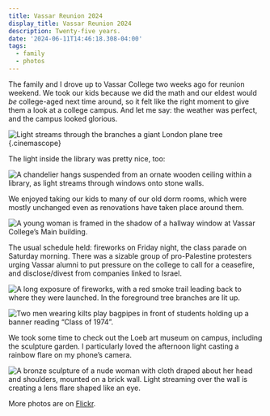 ```yaml
---
title: Vassar Reunion 2024
display_title: Vassar Reunion 2024
description: Twenty-five years.
date: '2024-06-11T14:46:18.308-04:00'
tags:
  - family
  - photos
---
```


The family and I drove up to Vassar College two weeks ago for reunion weekend. We took our kids because we did the math and our eldest would *be* college-aged next time around, so it felt like the right moment to give them a look at a college campus. And let me say: the weather was perfect, and the campus looked glorious. 

![Light streams through the branches a giant London plane tree](vassar-reunion-2024-2.jpg "Vassar’s famous library tree"){.cinemascope}

The light inside the library was pretty nice, too:

![A chandelier hangs suspended from an ornate wooden ceiling within a library, as light streams through windows onto stone walls.](vassar-reunion-2024-5.jpg "The library entryway.")

We enjoyed taking our kids to many of our old dorm rooms, which were mostly unchanged even as renovations have taken place around them.

![A young woman is framed in the shadow of a hallway window at Vassar College’s Main building.](vassar-reunion-2024-1.jpg "Walking to my old dorm room.")

The usual schedule held: fireworks on Friday night, the class parade on Saturday morning. There was a sizable group of pro-Palestine protesters urging Vassar alumni to put pressure on the college to call for a ceasefire, and disclose/divest from companies linked to Israel.

![A long exposure of fireworks, with a red smoke trail leading back to where they were launched. In the foreground tree branches are lit up.](vassar-reunion-2024-3.jpg)

![Two men wearing kilts play bagpipes in front of students holding up a banner reading “Class of 1974”.](vassar-reunion-2024-4.jpg "1974 celebrates their 50th year since graduation.")

We took some time to check out the Loeb art museum on campus, including the sculpture garden. I particularly loved the afternoon light casting a rainbow flare on my phone’s camera.

![A bronze sculpture of a nude woman with cloth draped about her head and shoulders, mounted on a brick wall. Light streaming over the wall is creating a lens flare shaped like an eye.](vassar-reunion-2024-6.jpg "Gaston Lachaise’s *Nude with Drapery*")

More photos are on [Flickr](https://www.flickr.com/photos/dirtystylus/albums/72177720317827503).